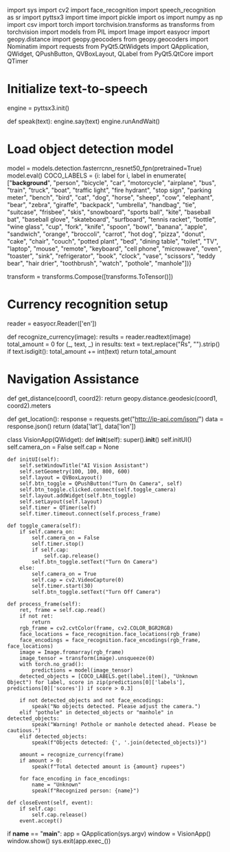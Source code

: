 import sys
import cv2
import face_recognition
import speech_recognition as sr
import pyttsx3
import time
import pickle
import os
import numpy as np
import csv
import torch
import torchvision.transforms as transforms
from torchvision import models
from PIL import Image
import easyocr
import geopy.distance
import geopy.geocoders
from geopy.geocoders import Nominatim
import requests
from PyQt5.QtWidgets import QApplication, QWidget, QPushButton, QVBoxLayout, QLabel
from PyQt5.QtCore import QTimer

# Initialize text-to-speech
engine = pyttsx3.init()

def speak(text):
    engine.say(text)
    engine.runAndWait()

# Load object detection model
model = models.detection.fasterrcnn_resnet50_fpn(pretrained=True)
model.eval()
COCO_LABELS = {i: label for i, label in enumerate(
    ["__background__", "person", "bicycle", "car", "motorcycle", "airplane", "bus", "train", "truck", "boat", "traffic light", "fire hydrant", "stop sign", "parking meter", "bench", "bird", "cat", "dog", "horse", "sheep", "cow", "elephant", "bear", "zebra", "giraffe", "backpack", "umbrella", "handbag", "tie", "suitcase", "frisbee", "skis", "snowboard", "sports ball", "kite", "baseball bat", "baseball glove", "skateboard", "surfboard", "tennis racket", "bottle", "wine glass", "cup", "fork", "knife", "spoon", "bowl", "banana", "apple", "sandwich", "orange", "broccoli", "carrot", "hot dog", "pizza", "donut", "cake", "chair", "couch", "potted plant", "bed", "dining table", "toilet", "TV", "laptop", "mouse", "remote", "keyboard", "cell phone", "microwave", "oven", "toaster", "sink", "refrigerator", "book", "clock", "vase", "scissors", "teddy bear", "hair drier", "toothbrush", "watch", "pothole", "manhole"])}

transform = transforms.Compose([transforms.ToTensor()])

# Currency recognition setup
reader = easyocr.Reader(['en'])

def recognize_currency(image):
    results = reader.readtext(image)
    total_amount = 0
    for (_, text, _) in results:
        text = text.replace("Rs", "").strip()
        if text.isdigit():
            total_amount += int(text)
    return total_amount

# Navigation Assistance
def get_distance(coord1, coord2):
    return geopy.distance.geodesic(coord1, coord2).meters

def get_location():
    response = requests.get("http://ip-api.com/json/")
    data = response.json()
    return (data['lat'], data['lon'])

class VisionApp(QWidget):
    def __init__(self):
        super().__init__()
        self.initUI()
        self.camera_on = False
        self.cap = None

    def initUI(self):
        self.setWindowTitle("AI Vision Assistant")
        self.setGeometry(100, 100, 800, 600)
        self.layout = QVBoxLayout()
        self.btn_toggle = QPushButton("Turn On Camera", self)
        self.btn_toggle.clicked.connect(self.toggle_camera)
        self.layout.addWidget(self.btn_toggle)
        self.setLayout(self.layout)
        self.timer = QTimer(self)
        self.timer.timeout.connect(self.process_frame)

    def toggle_camera(self):
        if self.camera_on:
            self.camera_on = False
            self.timer.stop()
            if self.cap:
                self.cap.release()
            self.btn_toggle.setText("Turn On Camera")
        else:
            self.camera_on = True
            self.cap = cv2.VideoCapture(0)
            self.timer.start(30)
            self.btn_toggle.setText("Turn Off Camera")

    def process_frame(self):
        ret, frame = self.cap.read()
        if not ret:
            return
        rgb_frame = cv2.cvtColor(frame, cv2.COLOR_BGR2RGB)
        face_locations = face_recognition.face_locations(rgb_frame)
        face_encodings = face_recognition.face_encodings(rgb_frame, face_locations)
        image = Image.fromarray(rgb_frame)
        image_tensor = transform(image).unsqueeze(0)
        with torch.no_grad():
            predictions = model(image_tensor)
        detected_objects = [COCO_LABELS.get(label.item(), "Unknown Object") for label, score in zip(predictions[0]['labels'], predictions[0]['scores']) if score > 0.3]
        
        if not detected_objects and not face_encodings:
            speak("No objects detected. Please adjust the camera.")
        elif "pothole" in detected_objects or "manhole" in detected_objects:
            speak("Warning! Pothole or manhole detected ahead. Please be cautious.")
        elif detected_objects:
            speak(f"Objects detected: {', '.join(detected_objects)}")
        
        amount = recognize_currency(frame)
        if amount > 0:
            speak(f"Total detected amount is {amount} rupees")
        
        for face_encoding in face_encodings:
            name = "Unknown"
            speak(f"Recognized person: {name}")

    def closeEvent(self, event):
        if self.cap:
            self.cap.release()
        event.accept()

if __name__ == "__main__":
    app = QApplication(sys.argv)
    window = VisionApp()
    window.show()
    sys.exit(app.exec_())
